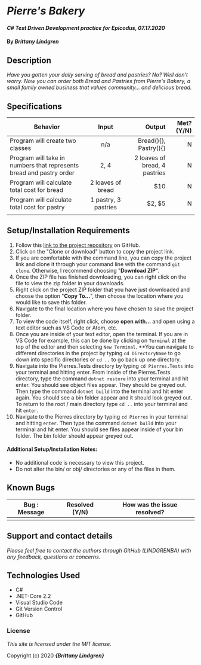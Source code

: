 # _Pierre's Bakery_

#### _C# Test Driven Development practice for Epicodus, 07.17.2020_

#### By _**Brittany Lindgren**_

## Description

_Have you gotten your daily serving of bread and pastries? No? Well don't worry. Now you can order both Bread and Pastries from Pierre's Bakery, a small family owned business that values community... and delicious bread._

## Specifications

| Behavior   |   Input   |  Output |  Met? (Y/N)  |
|----------|:-------------:|------:|-----------:|
| Program will create two classes | n/a | Bread(){}, Pastry(){} | N |
| Program will take in numbers that represents bread and pastry order | 2, 4 | 2 loaves of bread, 4 pastries | N |
| Program will calculate total cost for bread | 2 loaves of bread | $10 | N |
| Program will calculate total cost for pastry | 1 pastry, 3 pastries | $2, $5 | N |
|  |  |  |  |



## Setup/Installation Requirements


  1. Follow this [link to the project repository](https://github.com/LINDGRENBA/PierresBakery) on GitHub.  
  2. Click on the "Clone or download" button to copy the project link.     
  3. If you are comfortable with the command line, you can copy the project link and clone it through your command line with the command `git clone`. Otherwise, I recommend choosing "**Download ZIP**".     
   4. Once the ZIP file has finished downloading, you can right click on the file to view the zip folder in your downloads.     
  5. Right click on the project ZIP folder that you have just downloaded and choose the option "**Copy To...**", then choose the location where you would like to save this folder.      
  6. Navigate to the final location where you have chosen to save the project folder.      
  7. To view the code itself, right click, choose **open with...** and open using a text editor such as VS Code or Atom, etc.
  8. Once you are inside of your text editor, open the terminal. If you are in VS Code for example, this can be done by clicking on `Terminal` at the top of the editor and then selecting `New Terminal`. **You can navigate to different directories in the project by typing `cd DirectoryName` to go down into specific directories or `cd ..` to go back up one directory. 
  9. Navigate into the Pierres.Tests directory by typing `cd Pierres.Tests` into your terminal and hitting enter. From inside of the Pierres.Tests directory, type the command `dotnet restore` into your terminal and hit enter. You should see object files appear. They should be greyed out. Then type the command `dotnet build` into the terminal and hit enter again. You should see a bin folder appear and it should look greyed out. To return to the root / main directory type `cd ..` into your terminal and hit `enter`.
  10. Navigate to the Pierres directory by typing `cd Pierres` in your terminal and hitting `enter`. Then type the command `dotnet build` into your terminal and hit enter. You should see files appear inside of your bin folder. The bin folder should appear greyed out. 


#### Additional Setup/Installation Notes:

* No additional code is necessary to view this project.   
* Do not alter the bin/ or obj/ directories or any of the files in them.

## Known Bugs

| Bug : Message | Resolved (Y/N) |  How was the issue resolved?  |
| ------- | ----- | ------ |
|  |  |  | 


## Support and contact details

_Please feel free to contact the authors through GitHub (LINDGRENBA) with any feedback, questions or concerns._

## Technologies Used

* C# 
* .NET-Core 2.2
* Visual Studio Code
* Git Version Control 
* GitHub

### License

*This site is licensed under the MIT license.*

Copyright (c) 2020 **_{Brittany Lindgren}_**